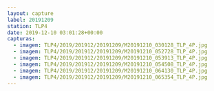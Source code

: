 ```yaml
---
layout: capture
label: 20191209
station: TLP4
date: 2019-12-10 03:01:28+00:00
capturas:
  - imagem: TLP4/2019/201912/20191209/M20191210_030128_TLP_4P.jpg
  - imagem: TLP4/2019/201912/20191209/M20191210_052728_TLP_4P.jpg
  - imagem: TLP4/2019/201912/20191209/M20191210_053913_TLP_4P.jpg
  - imagem: TLP4/2019/201912/20191209/M20191210_054508_TLP_4P.jpg
  - imagem: TLP4/2019/201912/20191209/M20191210_064130_TLP_4P.jpg
  - imagem: TLP4/2019/201912/20191209/M20191210_065354_TLP_4P.jpg
---
```


